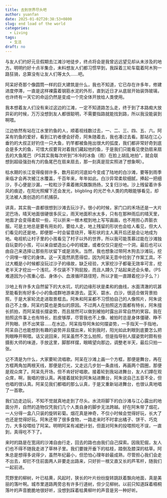 ```yaml
---
title: 去到世界尽头吧
author: yuanfan
date: 2025-01-02T20:38:53+0800
slug: end load of the world
categories:
  - Living
tags:
  - 生活
draft: no
---
```


<!--more-->

与友人们约好元旦假期去江滩沙地徒步，终点将会是我曾远远望见却从未涉及的地方。明明约好十点半集合，未料想友人们都习惯早到，我踩着三轮车载着阿木狗一路狂骑，总算没有让友人们等太久……吧。

阿呆好奇那个像圆筒一样的巨大建筑是什么，我也不知道，它已存在许多年，修建进度停滞，一直是这样裸露着钢筋水泥的外形，直到近日才从底层开始装饰玻璃，也许终有一天它的命运仍然是变成一个完全体开放给人类使用。

我本想着友人们没有来过这边的江滩，一定不知道路怎么走，终于到了本路痴大放异彩的时候，万万没想到友人都很聪明，不需要指路就能找到路，所以我没能装到啊喂。

江边依然有站在江水里钓鱼的人，顺着视线数过去，一、二、三、四、五、六。阿呆有钓鱼的爱好，看到江钓者便会好奇，阿朱随着去，我也凑过去看。那站在江心垂钓的大叔正好钓住一只大鱼，钓竿都被鱼拖出很大的弧度，我们都非常好奇到底会是多大的鱼，可惜大叔要背对着我们藏起他的鱼，于是我们只能看见使劲扇来扇去的大鱼尾巴（PS其实我每次听到“冷冷的冰鱼（雨）在脸上胡乱地拍”，就会联想到超级强劲有力的鱼尾巴在扇来扇去，那一刻真是现实照进了想象啊）。

枯水期的长江变得瘦弱许多，数月前的河底如今变成了陆地的白沙滩，要等到雨季来临才会再次被江水覆盖，千百年来，年年如此。白沙异常柔软细腻，捧起一把细沙，手心便是沙漏，一粒粒沙子乘着微风飘飘扬扬，又复归沙地。沙上残留着许多风的痕迹，在阳光照耀下还会发光，bligbling 的光芒令人类的肉眼能够看见，却无法被人类创造的爪机捕获。

讲真，其实我一直都很想到沙滩去玩沙子。很小的时候，家门口的禾场还是一大片泥巴场，晴天地面很硬很多灰尘，雨天地面积水太多，只有在那种雨后的晴天里，地面才会变得柔软一些，可以折来一根木棍到地上写写画画，也不用担心弄脏衣服。可是土地总是要有用处的，要给人走，地上残留的形状也会给人看见，但大人们看见的还是地，即便那一时会留意绕开，等形状的主人离开后还是会让地成为地。电视机让村子里的小孩看见了村子以外的世界，所以我可能羡慕过能在沙滩独自玩耍的小孩，可以亲自塑造出心中的城堡，或者仅仅只是挖一个洞，最后也可以由自己来选择让那些形状留下或是消失。当然，我也想象过带阿木狗去沙滩玩，挖个洞埋一埋它的身体。这一天竟然夙愿得偿，因为阿呆无意中捡到了作案工具。不过大概是小时候都没玩过沙子的缘故，缺乏经验，大家挖沙子都毫无效率可言，挖老半天才挖出一个浅坑，不仅装不下狗屁股，而且人蹲久了站起来还会头晕。（PS难道因为小孩重心低、身体小、血液循环路径短，所以才能一直蹲着挖沙子么？）

沙地上有许多大自然留下的大水坑，坑的边缘形状是柔和的曲线，水面清澈的坑甚至能看到有好多小小的鱼成群地游来游去。蓝天、碧水、白沙，很适合做背景拍照，于是大家轮流走进取景框去。阿朱和阿呆都不习惯拍自己的人像照片，阿朱说自己不上像，阿呆约莫也是类似的原因。不过两人在拍照这方面都有特长，阿朱擅长抓拍，而阿呆擅长摆姿势，而且居然可以做到被拍时露出非常自然的笑容。我在拍照这件事上也有特长，脸皮够厚，尽管我也不上像、被拍时总是身体僵硬、睁不开狗眼、挤不出笑容……在水边，阿呆指导阿朱如何摆姿势，一手指天一手指地，阿呆自己也能想到有趣的姿势并且摆出来，轮到我时，阳光如此刺眼到底要怎么把狗眼睁开啊喂。话又说回来，阿呆虽然不怎么拍照，但是指导别人摆姿势时颇有些摄影大师的味道，手放这里，脚那样摆，眼睛望向那边，调整老半天，最后只拍一张。

记不清是为什么，大家要轮流唱歌。阿呆在沙滩上画一个方框，那便是舞台，再在方框两角加两根天线，那便是灯光，又走远几步划一条直线，再画两个圆圈，那便是观众席了。阿呆先开场，但不肯好好唱歌。接着轮到我站进舞台，友人们蹲在观众席，啊，我唱的很认真。再接着就轮到阿朱站进舞台，阿朱说自己五音不全，但也唱的很认真。阿呆见我们都唱的那么认真，于是又重新站进舞台，也很认真地唱了一首歌。

我们边走边玩，不知不觉就真地走到了尽头。水流将脚下的白沙滩与江心露出的地面分开，自然的造物仅凭我们几个人类自身的脚步无法跨越。好在阿朱带了烟花，一人分得一盒八只装的旋转彩菊。烟花真是神奇，不仅小时候会觉得好玩，长大了也还是觉得好玩。阿朱还带了很多食物，一路走来时不时拿出橘子、饼干、巧克力，大多投喂给了阿呆。明明阿呆有减肥计划，但面对阿朱的投喂照吃不误，一直到，真得吃不下了。

来时的路是在宽阔的沙滩自由行走，回去的路也由我们自己探索。因我犯倔，友人们也不得不随我走进了草林子里。我们要拨开垂下的枯枝，踏倒及膝深的枯草。阿朱总是想得多说得少，虽然年纪最小，但恐怕心理年龄最成熟，尽管担心我们会走不出去，却拦不住前面两人非要走出路来，只好折一根又直又长的芦苇杆，随我们一起前进。

荒野里的柳树，叶已枯黄，风起时，狭长的叶片纷纷旋转跳跃着飘向地面，真是美丽的落叶啊。城市里道路两旁总有许多行道树，但少见柳树。以前只知道踩着梧桐落叶的声音脆脆地很好听，没想到踩着枯黄柳叶的声音是另一种好听。
